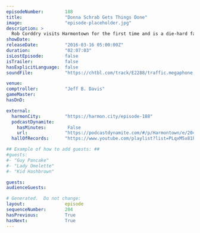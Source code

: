 ```yaml
---
episodeNumber:        188
title:                "Donna Schrab Gets Things Done"
image:                "episode-placeholder.jpg"
description: >
  Rob Corddry visits Harmontown for the first time and is a die-hard fan, everyone falls in love with him. Later we meet Rob Schrab's parents! Watch the video at harmontown.com. Become a member! Outro music: "Lonely Forever" by Babes
showDate:             
releaseDate:          "2016-03-16 05:00:00Z"
duration:             "02:07:03"
isLostEpisode:        false
isTrailer:            false
hasExplicitLanguage:  false
soundFile:            "https://chtbl.com/track/E2288/traffic.megaphone.fm/STA7659970412.mp3?updated=1560382687"

venue:                
comptroller:          "Jeff B. Davis"
gameMaster:           
hasDnD:               

external:
  harmonCity:         "https://harmon.city/episode-188"
  podcastDynamite:
    hasMinutes:        False
    url:              "https://podcastdynamite.com/#/p/Harmontown/e/204/188"
  hallOfRecords:      "https://www.youtube.com/playlist?list=PLqxM5x81hNOYkoxNRn8sw8ou-o78nZMXW"

## Example of how to add guests: ##
#guests:
#- "Guy Pancake"
#- "Lady Omelette"
#- "Kid Hashbrown"

guests:
audienceGuests:

# Generated.  Do not change:
layout:               episode
sequenceNumber:       204
hasPrevious:          True
hasNext:              True
---
```


<!-- The episode description will be rendered here -->
<!-- Add your content below here -->

